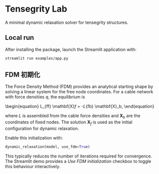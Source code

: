 # Tensegrity Lab

A minimal dynamic relaxation solver for tensegrity structures.

## Local run

After installing the package, launch the Streamlit application with:

```bash
streamlit run examples/app.py
```

## FDM 初期化

The Force Density Method (FDM) provides an analytical starting shape by
solving a linear system for the free node coordinates.
For a cable network with force densities $q$, the equilibrium is

\begin{equation}
L_{ff} \mathbf{X}_f = -L_{fb} \mathbf{X}_b,
\end{equation}

where $L$ is assembled from the cable force densities and $\mathbf{X}_b$
are the coordinates of fixed nodes. The solution $\mathbf{X}_f$ is used as
the initial configuration for dynamic relaxation.

Enable this initialization with:

```python
dynamic_relaxation(model, use_fdm=True)
```

This typically reduces the number of iterations required for convergence.
The Streamlit demo provides a *Use FDM initialization* checkbox to toggle
this behaviour interactively.
